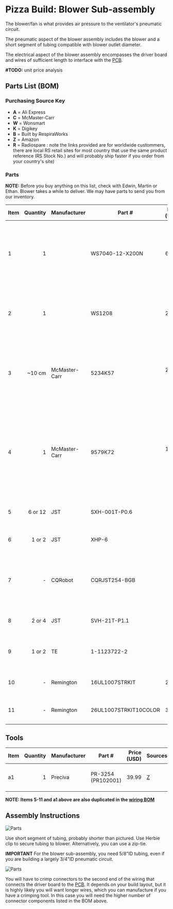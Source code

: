 # Pizza Build: Blower Sub-assembly

The blower/fan is what provides air pressure to the ventilator's pneumatic circuit.

The pneumatic aspect of the blower assembly includes the blower and a short segment of tubing compatible with blower outlet diameter. 

The electrical aspect of the blower assembly encompasses the driver board and wires of sufficient length to interface
with the [PCB](https://github.com/respiraworks/pcbreathe).

**#TODO:** unit price analysis

## Parts List (BOM)

### Purchasing Source Key

* **A** = Ali Express
* **C** = McMaster-Carr
* **W** = Wonsmart
* **K** = Digikey
* **B** = Built by RespiraWorks
* **Z** = Amazon
* **R** = Radiospare : note the links provided are for worldwide custommers, there are local RS retail sites for most country that use the same product reference (RS Stock No.) and will probably ship faster if you order from your country's site)

### Parts

**NOTE:** Before you buy anything on this list, check with Edwin, Martin or Ethan. Blower takes a while to deliver.
We may have parts to send you from our inventory. 


| Item | Quantity | Manufacturer  | Part #              | Price (USD)  |Sources         | Notes |
| ---- |---------:| ------------- | ------------------- | ------------:|:--------------:|-------|
| 1    |        1 |               | WS7040-12-X200N     |        65.00 | [A][1ali]      | 12v blower and driver. Make sure to choose with driver when ordering. |
| 2    |        1 |               | WS1208              |        24.00 | [W][2won]      | blower driver, in case blower above did not come with driver. |
| 3    |   ~10 cm | McMaster-Carr | 5234K57             |  21.50 / 5ft | [C][3mcmc]     | Soft latex tubing, 5/8" ID, 7/8" OD, may already have some in 5/8"ID build |
| 4    |        1 | McMaster-Carr | 9579K72             |   12.21 / 20 | [C][4mcmc]     | Herbie clip J (20.3-23mm) for clamping 7/8"OD tubing, may already have some in 5/8"ID build | |
| 5    |  6 or 12 | JST           | SXH-001T-P0.6       |         0.10 | [K][5digi][R][5rs] | XH crimps, for control connector |
| 6    |   1 or 2 | JST           | XHP-6               |         0.14 | [K][6digi][R][6rs] | XH 6-pin housing, for control connector |
| 7    |        - | CQRobot       | CQRJST254-BGB       |         9.99 | [Z][7amzn]     | XH connector kit for 6/7/8 pins, alternative for 1+6 above |
| 8    |   2 or 4 | JST           | SVH-21T-P1.1        |         0.11 | [K][8digi][R][8rs] | VH crimps, for power connector |
| 9    |   1 or 2 | TE            | 1-1123722-2         |         0.18 | [K][9digi][R][9rs] | VH housing 2 pin, for power connector |
| 10   |        - | Remington     | 16UL1007STRKIT      |        29.70 | [K][10amzn]    | 16 AWG wire, for power cable |
| 11   |        - | Remington     | 26UL1007STRKIT10COLOR |      31.60 | [K][11amzn]    | 26 AWG wire, for control cable |

[1ali]:   https://www.aliexpress.com/item/32698107687.html
[2won]:   https://wonsmart-motor.en.made-in-china.com/product/hsjxFewOppVg/China-Air-Pump12V-Brushless-Motor-12V-Blower-Fan-Driver.html
[3mcmc]:  https://www.mcmaster.com/5234K57
[4mcmc]:  https://www.mcmaster.com/9579K72
[5digi]:  https://www.digikey.com/short/z44f8d
[5rs]: https://export.rsdelivers.com/product/jst/sxh-002t-p06/jst-xh-female-crimp-terminal-contact-26awg-sxh/1755645
[6digi]:  https://www.digikey.com/short/z44ff8
[6rs]: https://export.rsdelivers.com/product/jst/xhp-6/jst-xhp-female-connector-housing-25mm-pitch-6-way/8201620
[7amzn]:  https://www.amazon.com/gp/product/B079MJ1RYN
[8digi]:  https://www.digikey.com/short/z44fjr
[8rs]: https://export.rsdelivers.com/product/jst/svh-41t-p11/jst-nv-vh-female-crimp-terminal-contact-16awg-svh/7620692
[9digi]:  https://www.digikey.com/short/z44fwj
[9rs]: https://export.rsdelivers.com/product/jst/vhr-2n/jst-vhr-female-connector-housing-396mm-pitch-2/8201172
[10amzn]: https://www.amazon.com/gp/product/B00N51OJJ4
[11amzn]: https://www.amazon.com/gp/product/B011JC76OA

## Tools

| Item | Quantity | Manufacturer  | Part #              | Price (USD) | Sources         | Notes |
| ---- |---------:| ------------- | ------------------- | -----------:|-----------------| ----- |
| a1   |        1 | Preciva       | PR-3254 (PR102001)  |    39.99 | [Z][a1amzn]     | Crimping tool for HX and HV connectors |

[a1amzn]:https://www.amazon.com/gp/product/B07R1H3Z8X

**NOTE: Items 5-11 and a1 above are also duplicated in the [wiring BOM](../../../ventilator-design/electrical-system/wiring.md)**

## Assembly Instructions

![Parts](assets/blower-parts.jpg)

Use short segment of tubing, probably shorter than pictured.
Use Herbie clip to secure tubing to blower. Alternatively, you can use a zip-tie.

**IMPORTANT** For the blower sub-assembly, you need 5/8"ID tubing, even if you are building a largely 3/4"ID pneumatic circuit.

![Parts](assets/blower-subassembly.jpg)

You will have to crimp connectors to the second end of the wiring that connects the driver board
to the [PCB](https://github.com/respiraworks/pcbreathe).
It depends on your build layout, but it is highly likely you will want longer wires, which you can
manufacture if you have a crimping tool. In this case you will need the higher number of connector
components listed in the BOM above.


